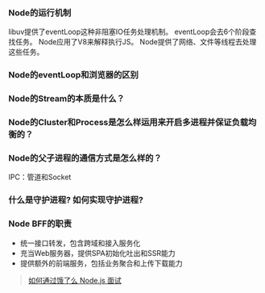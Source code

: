 ### Node的运行机制
libuv提供了eventLoop这种非阻塞IO任务处理机制。
eventLoop会去6个阶段查找任务。
Node应用了V8来解释执行JS。
Node提供了网络、文件等线程去处理这些任务。

### Node的eventLoop和浏览器的区别


### Node的Stream的本质是什么？

### Node的Cluster和Process是怎么样运用来开启多进程并保证负载均衡的？


### Node的父子进程的通信方式是怎么样的？
IPC：管道和Socket

### 什么是守护进程? 如何实现守护进程?


### Node BFF的职责
- 统一接口转发，包含跨域和接入服务化
- 充当Web服务器，提供SPA初始化吐出和SSR能力
- 提供额外的前端服务，包括业务聚合和上传下载能力

> [如何通过饿了么 Node.js 面试](./https://github.com/ElemeFE/node-interview/tree/master/sections/zh-cn)